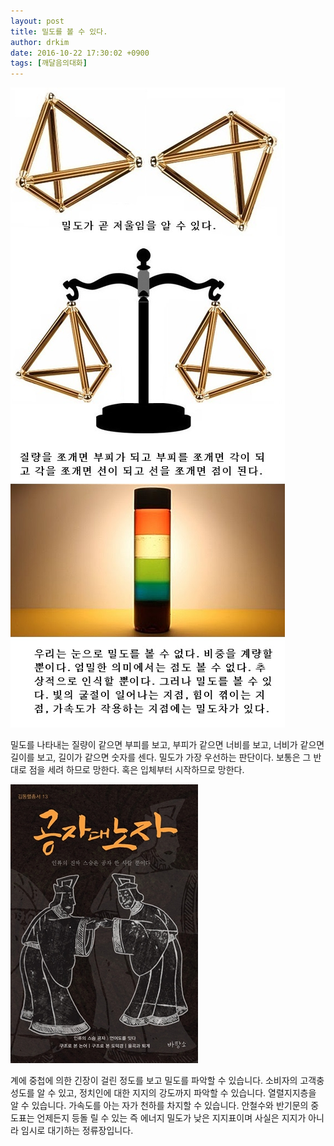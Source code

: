 ```yaml
---
layout: post
title: 밀도를 볼 수 있다.
author: drkim
date: 2016-10-22 17:30:02 +0900
tags: [깨달음의대화]
---
```


![](/files/attach/images/198/058/767/67.jpg) 

  


밀도를 나타내는 질량이 같으면 부피를 보고, 부피가 같으면 너비를 보고, 너비가 같으면 길이를 보고, 길이가 같으면 숫자를 센다. 밀도가 가장 우선하는 판단이다. 보통은 그 반대로 점을 세려 하므로 망한다. 혹은 입체부터 시작하므로 망한다.



  




![](/files/attach/images/198/058/767/555.jpg)

계에 중첩에 의한 긴장이 걸린 정도를 보고 밀도를 파악할 수 있습니다. 소비자의 고객충성도를 알 수 있고, 정치인에 대한 지지의 강도까지 파악할 수 있습니다. 열렬지지층을 알 수 있습니다. 가속도를 아는 자가 천하를 차지할 수 있습니다. 안철수와 반기문의 중도표는 언제든지 등돌 릴 수 있는 즉 에너지 밀도가 낮은 지지표이며 사실은 지지가 아니라 임시로 대기하는 정류장입니다.